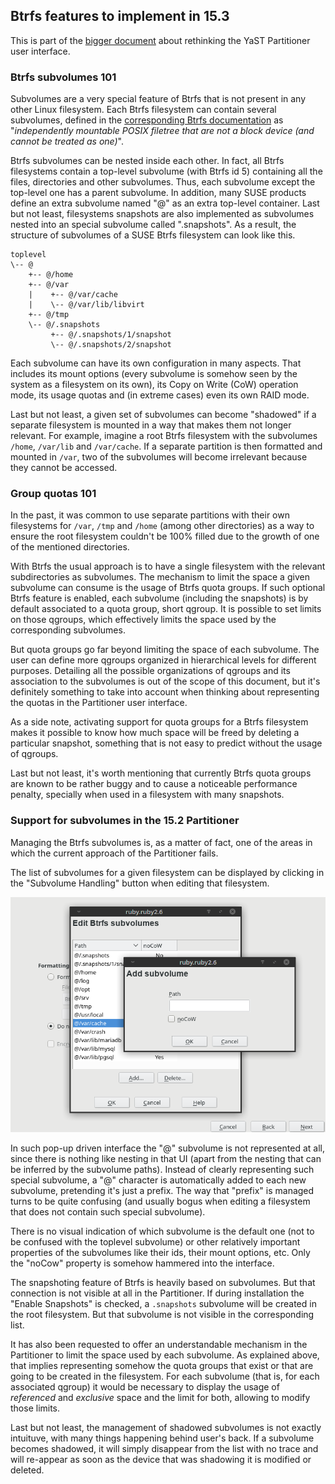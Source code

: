 ## Btrfs features to implement in 15.3

This is part of the [bigger document](../partitioner_ui.md) about rethinking the YaST Partitioner
user interface.

### Btrfs subvolumes 101

Subvolumes are a very special feature of Btrfs that is not present in any other Linux filesystem.
Each Btrfs filesystem can contain several subvolumes, defined in the [corresponding Btrfs
documentation](https://btrfs.wiki.kernel.org/index.php/SysadminGuide) as "_independently mountable
POSIX filetree that are not a block device (and cannot be treated as one)_".

Btrfs subvolumes can be nested inside each other. In fact, all Btrfs filesystems contain a top-level
subvolume (with Btrfs id 5) containing all the files, directories and other subvolumes. Thus, each
subvolume except the top-level one has a parent subvolume. In addition, many SUSE products define an
extra subvolume named "@" as an extra top-level container. Last but not least, filesystems snapshots
are also implemented as subvolumes nested into an special subvolume called ".snapshots". As a
result, the structure of subvolumes of a SUSE Btrfs filesystem can look like this.

```
toplevel
\-- @
    +-- @/home
    +-- @/var
    |    +-- @/var/cache
    |    \-- @/var/lib/libvirt
    +-- @/tmp
    \-- @/.snapshots
         +-- @/.snapshots/1/snapshot
         \-- @/.snapshots/2/snapshot
```

Each subvolume can have its own configuration in many aspects. That includes its mount options
(every subvolume is somehow seen by the system as a filesystem on its own), its Copy on Write (CoW)
operation mode, its usage quotas and (in extreme cases) even its own RAID mode.

Last but not least, a given set of subvolumes can become "shadowed" if a separate filesystem is
mounted in a way that makes them not longer relevant. For example, imagine a root Btrfs filesystem
with the subvolumes `/home`, `/var/lib` and `/var/cache`. If a separate partition is then formatted
and mounted in `/var`, two of the subvolumes will become irrelevant because they cannot be accessed.

### Group quotas 101

In the past, it was common to use separate partitions with their own filesystems for `/var`, `/tmp`
and `/home` (among other directories) as a way to ensure the root filesystem couldn't be 100% filled
due to the growth of one of the mentioned directories.

With Btrfs the usual approach is to have a single filesystem with the relevant subdirectories as
subvolumes. The mechanism to limit the space a given subvolume can consume is the usage of Btrfs
quota groups. If such optional Btrfs feature is enabled, each subvolume (including the snapshots) is
by default associated to a quota group, short qgroup. It is possible to set limits on those qgroups,
which effectively limits the space used by the corresponding subvolumes.

But quota groups go far beyond limiting the space of each subvolume. The user can define more
qgroups organized in hierarchical levels for different purposes.  Detailing all the possible
organizations of qgroups and its association to the subvolumes is out of the scope of this document,
but it's definitely something to take into account when thinking about representing the quotas in
the Partitioner user interface.

As a side note, activating support for quota groups for a Btrfs filesystem makes it possible to know
how much space will be freed by deleting a particular snapshot, something that is not easy to
predict without the usage of qgroups.

Last but not least, it's worth mentioning that currently Btrfs quota groups are known to be rather
buggy and to cause a noticeable performance penalty, specially when used in a filesystem with many
snapshots.

### Support for subvolumes in the 15.2 Partitioner

Managing the Btrfs subvolumes is, as a matter of fact, one of the areas in which the current
approach of the Partitioner fails.

The list of subvolumes for a given filesystem can be displayed by clicking in the  "Subvolume
Handling" button when editing that filesystem.

![Editing subvolumes](img/current_subvolumes.png)

In such pop-up driven interface the "@" subvolume is not represented at all, since there is nothing
like nesting in that UI (apart from the nesting that can be inferred by the subvolume paths).
Instead of clearly representing such special subvolume, a "@" character is automatically added to
each new subvolume, pretending it's just a prefix. The way that "prefix" is managed turns to be
quite confusing (and usually bogus when editing a filesystem that does not contain such special
subvolume).

There is no visual indication of which subvolume is the default one (not to be confused with the
toplevel subvolume) or other relatively important properties of the subvolumes like their ids, their
mount options, etc. Only the "noCow" property is somehow hammered into the interface.

The snapshoting feature of Btrfs is heavily based on subvolumes. But that connection is not visible
at all in the Partitioner. If during installation the "Enable Snapshots" is checked, a `.snapshots`
subvolume will be created in the root filesystem. But that subvolume is not visible in the
corresponding list.

It has also been requested to offer an understandable mechanism in the Partitioner to limit the
space used by each subvolume. As explained above, that implies representing somehow the quota groups
that exist or that are going to be created in the filesystem. For each subvolume (that is, for each
associated qgroup) it would be necessary to display the usage of _referenced_ and _exclusive_ space
and the limit for both, allowing to modify those limits.

Last but not least, the management of shadowed subvolumes is not exactly intuituve, with many things
happening behind user's back. If a subvolume becomes shadowed, it will simply disappear from the
list with no trace and will re-appear as soon as the device that was shadowing it is modified or
deleted.
